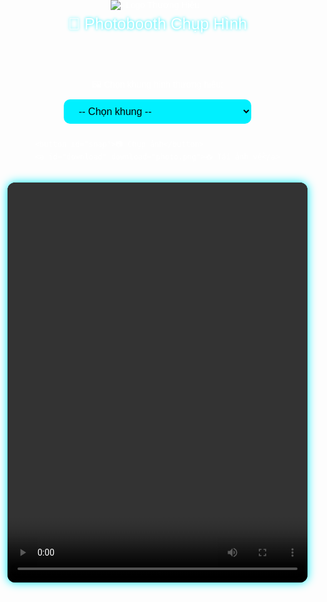 <!DOCTYPE html>
<html lang="vi">
<head>
  <meta charset="UTF-8" />
  <meta name="viewport" content="width=device-width, initial-scale=1" />
  <title>Photobooth RUN AS ONE - V</title>
  <style>
    body {
      margin: 0;
      padding: 0;
      background: url('[https://cdn.saigonnewport.com.vn/uploads/images/2025/05/29/bg-key-visual-run-as-one-2025-01-6838100db8936.png](https://cdn.saigonnewport.com.vn/uploads/images/2025/05/29/bg-key-visual-run-as-one-2025-01-6838100db8936.png)') no-repeat center center fixed;
      background-size: cover;
      color: white;
      font-family: sans-serif;
      display: flex;
      flex-direction: column;
      align-items: center;
      min-height: 100vh;
    }

    header {
      width: 100%;
      max-width: 480px;
      padding: 20px;
      text-align: center;
      background-color: rgba(0,0,0,0.5);
      border-bottom: 1px solid #00f0ff;
    }

    header img {
      max-width: 150px;
      height: auto;
      margin: 0 auto;
      display: block;
    }

    h1 {
      margin: 0.5rem 0 0 0;
      font-weight: normal;
      font-size: 1.6rem;
      text-shadow: 0 0 5px #00f0ff;
    }

    #video-container {
      position: relative;
      width: 100%;
      max-width: 480px;
      aspect-ratio: 3 / 4;
      overflow: hidden;
      border-radius: 12px;
      margin-top: 1rem;
      background: #000;
      box-shadow: 0 0 15px #00f0ff;
    }

    video, canvas {
      width: 100%;
      height: 100%;
      object-fit: cover;
      border-radius: 12px;
    }

    .controls {
      margin-top: 1rem;
      display: flex;
      flex-direction: column;
      align-items: center;
      gap: 10px;
      width: 100%;
      max-width: 480px;
    }

    select, button {
      background: #00f0ff;
      color: #000;
      border: none;
      padding: 10px 20px;
      font-size: 16px;
      border-radius: 10px;
      cursor: pointer;
      width: 100%;
      max-width: 300px;
      box-sizing: border-box;
      transition: background-color 0.3s ease;
    }

    select:hover, button:hover {
      background: #00d0e0;
    }

    #download {
      color: #00f0ff;
      text-decoration: underline;
      display: none;
      margin-top: 10px;
      cursor: pointer;
    }
  </style>
</head>
<body>

  <header>
    <img src="[https://cdn.saigonnewport.com.vn/uploads/images/2025/05/29/logo-run-as-one-2025-01-6838105ac2103.png](https://cdn.saigonnewport.com.vn/uploads/images/2025/05/29/logo-run-as-one-2025-01-6838105ac2103.png)" alt="Logo Thương Hiệu" />
    <h1>📸 Photobooth Chụp Hình</h1>
  </header>

  <div class="controls">
    <label for="frameSelect">🖼️ Chọn khung hình thương hiệu:</label>
    <select id="frameSelect">
      <option value="">-- Chọn khung --</option>
      <option value="[https://i.imgur.com/7V4I4hR.png](https://cdn.saigonnewport.com.vn/uploads/images/2025/05/29/meet-tribe-06-1-683817714cf39.png)">Khung Xanh Dương</option>
      <option value="https://i.imgur.com/8q4JcqA.png">Khung Hồng</option>
      <option value="https://i.imgur.com/oY6P2RF.png">Khung Vàng</option>
    </select>

    <button id="snap">📷 Chụp ảnh</button>
    <a id="download" download="photo.png">📥 Tải ảnh về</a>
  </div>

  <div id="video-container">
    <video id="video" autoplay playsinline></video>
    <canvas id="canvas" style="display: none;"></canvas>
  </div>

  <script>
    const video = document.getElementById('video');
    const canvas = document.getElementById('canvas');
    const context = canvas.getContext('2d');
    const snapBtn = document.getElementById('snap');
    const downloadLink = document.getElementById('download');
    const frameSelect = document.getElementById('frameSelect');

    let frameImage = null;

    // Mở webcam
    navigator.mediaDevices.getUserMedia({ video: { facingMode: "user" } })
      .then(stream => {
        video.srcObject = stream;
      })
      .catch(err => {
        alert("Không thể mở camera: " + err.message);
      });

    // Khi chọn khung thay đổi
    frameSelect.addEventListener('change', () => {
      const url = frameSelect.value;
      if (url) {
        const img = new Image();
        img.crossOrigin = "anonymous";
        img.onload = () => {
          frameImage = img;
        };
        img.onerror = () => {
          alert('Không tải được khung hình, vui lòng kiểm tra URL.');
          frameImage = null;
        };
        img.src = url;
      } else {
        frameImage = null;
      }
    });

    // Chụp ảnh
    snapBtn.addEventListener('click', () => {
      const width = video.videoWidth;
      const height = video.videoHeight;

      if (!width || !height) {
        alert('Camera chưa sẵn sàng, vui lòng thử lại.');
        return;
      }

      canvas.width = width;
      canvas.height = height;

      // Chụp hình từ webcam
      context.drawImage(video, 0, 0, width, height);

      // Chồng khung PNG nếu có
      if (frameImage) {
        context.drawImage(frameImage, 0, 0, width, height);
      }

      canvas.style.display = 'block';
      const dataURL = canvas.toDataURL('image/png');
      downloadLink.href = dataURL;
      downloadLink.style.display = 'inline-block';
    });
  </script>

</body>
</html>
